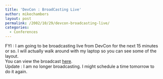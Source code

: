 ```yaml
---
title: 'DevCon : BroadCasting Live'
author: mikechambers
layout: post
permalink: /2002/10/29/devcon-broadcasting-live/
categories:
  - Conferences
---
```



FYI : I am going to be broadcasting live from DevCon for the next 15 minutes or so. I will actually walk around with my laptop so you can see some of the layout.  
You can view the broadcast [here][1].  
Update : I am no longer broadcasting. I might schedule a time tomorrow to do it again.

 [1]: http://www.mesh.mediatemple.net/fc/broadcast/